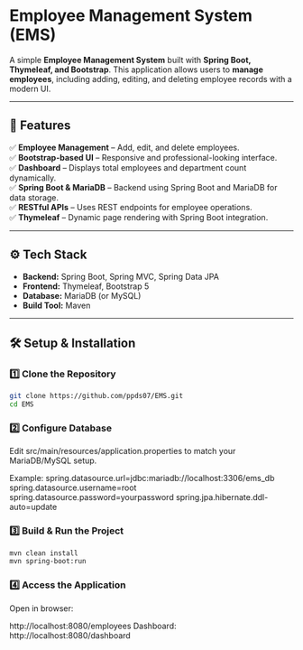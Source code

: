 # **Employee Management System (EMS)**  

A simple **Employee Management System** built with **Spring Boot, Thymeleaf, and Bootstrap**. This application allows users to **manage employees**, including adding, editing, and deleting employee records with a modern UI.  

---

## **📌 Features**  

✅ **Employee Management** – Add, edit, and delete employees.  
✅ **Bootstrap-based UI** – Responsive and professional-looking interface.  
✅ **Dashboard** – Displays total employees and department count dynamically.  
✅ **Spring Boot & MariaDB** – Backend using Spring Boot and MariaDB for data storage.  
✅ **RESTful APIs** – Uses REST endpoints for employee operations.  
✅ **Thymeleaf** – Dynamic page rendering with Spring Boot integration.  

---

## **⚙️ Tech Stack**  

- **Backend:** Spring Boot, Spring MVC, Spring Data JPA  
- **Frontend:** Thymeleaf, Bootstrap 5  
- **Database:** MariaDB (or MySQL)  
- **Build Tool:** Maven  

---

## 🛠️ Setup & Installation

### 1️⃣ Clone the Repository
```bash
git clone https://github.com/ppds07/EMS.git
cd EMS
```

### 2️⃣ Configure Database
Edit src/main/resources/application.properties to match your MariaDB/MySQL setup.

Example:
spring.datasource.url=jdbc:mariadb://localhost:3306/ems_db
spring.datasource.username=root
spring.datasource.password=yourpassword
spring.jpa.hibernate.ddl-auto=update

### 3️⃣ Build & Run the Project
```bash
mvn clean install
mvn spring-boot:run
```

### 4️⃣ Access the Application

Open in browser:

http://localhost:8080/employees
Dashboard: http://localhost:8080/dashboard

